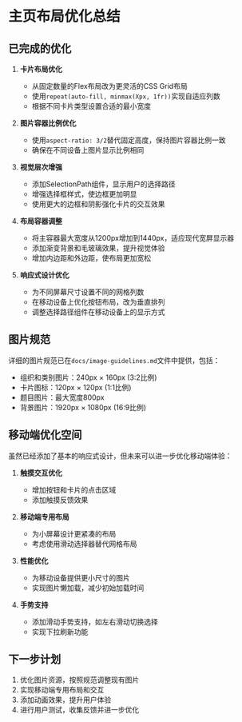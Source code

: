 # 主页布局优化总结

## 已完成的优化

1. **卡片布局优化**
   - 从固定数量的Flex布局改为更灵活的CSS Grid布局
   - 使用`repeat(auto-fill, minmax(Xpx, 1fr))`实现自适应列数
   - 根据不同卡片类型设置合适的最小宽度

2. **图片容器比例优化**
   - 使用`aspect-ratio: 3/2`替代固定高度，保持图片容器比例一致
   - 确保在不同设备上图片显示比例相同

3. **视觉层次增强**
   - 添加SelectionPath组件，显示用户的选择路径
   - 增强选择框样式，使边框更加明显
   - 使用更大的边框和阴影强化卡片的交互效果

4. **布局容器调整**
   - 将主容器最大宽度从1200px增加到1440px，适应现代宽屏显示器
   - 添加渐变背景和毛玻璃效果，提升视觉体验
   - 增加内边距和外边距，使布局更加宽松

5. **响应式设计优化**
   - 为不同屏幕尺寸设置不同的网格列数
   - 在移动设备上优化按钮布局，改为垂直排列
   - 调整选择路径组件在移动设备上的显示方式

## 图片规范

详细的图片规范已在`docs/image-guidelines.md`文件中提供，包括：

- 组织和类别图片：240px × 160px (3:2比例)
- 卡片图标：120px × 120px (1:1比例)
- 题目图片：最大宽度800px
- 背景图片：1920px × 1080px (16:9比例)

## 移动端优化空间

虽然已经添加了基本的响应式设计，但未来可以进一步优化移动端体验：

1. **触摸交互优化**
   - 增加按钮和卡片的点击区域
   - 添加触摸反馈效果

2. **移动端专用布局**
   - 为小屏幕设计更紧凑的布局
   - 考虑使用滑动选择器替代网格布局

3. **性能优化**
   - 为移动设备提供更小尺寸的图片
   - 实现图片懒加载，减少初始加载时间

4. **手势支持**
   - 添加滑动手势支持，如左右滑动切换选择
   - 实现下拉刷新功能

## 下一步计划

1. 优化图片资源，按照规范调整现有图片
2. 实现移动端专用布局和交互
3. 添加动画效果，提升用户体验
4. 进行用户测试，收集反馈并进一步优化 